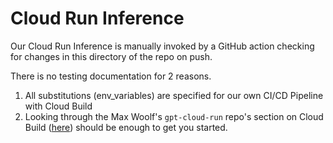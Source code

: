 # Cloud Run Inference

Our Cloud Run Inference is manually invoked by a GitHub action checking for changes in this directory of the repo on push.

There is no testing documentation for 2 reasons.  
 1. All substitutions (env_variables) are specified for our own CI/CD Pipeline with Cloud Build
 2. Looking through the Max Woolf's `gpt-cloud-run` repo's section on Cloud Build ([here](https://github.com/minimaxir/gpt-2-cloud-run/blob/master/cloud_build.md)) should be enough to get you started.